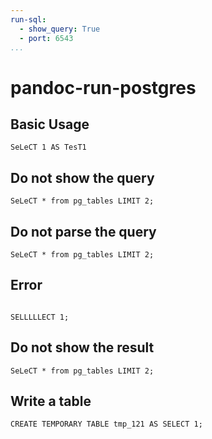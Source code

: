 ```yaml
---
run-sql:
  - show_query: True
  - port: 6543
...
```


# pandoc-run-postgres


## Basic Usage

```run-postgres
SeLeCT 1 AS TesT1
```

## Do not show the query

``` {.run-postgres show_query=False}
SeLeCT * from pg_tables LIMIT 2;
```

## Do not parse the query


``` {.run-postgres parse_query=False}
SeLeCT * from pg_tables LIMIT 2;
```

## Error

```run-postgres

SELLLLLECT 1;
```

## Do not show the result

``` {.run-postgres  show_result=false}
SeLeCT * from pg_tables LIMIT 2;
```

## Write a table

```run-postgres
CREATE TEMPORARY TABLE tmp_121 AS SELECT 1;
```

